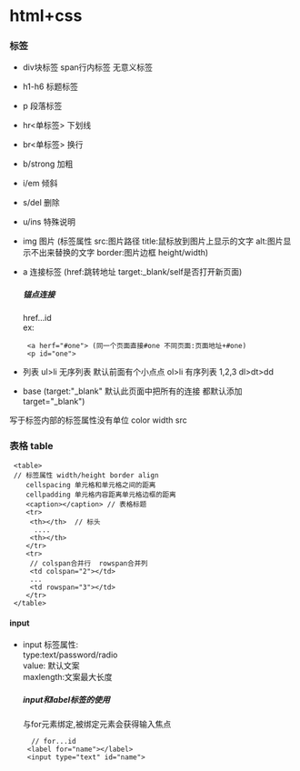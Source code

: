 # html+css 

### 标签
 - div块标签 span行内标签  无意义标签
 - h1-h6 标题标签
 - p 段落标签
 - hr<单标签> 下划线
 - br<单标签> 换行
 - b/strong 加粗
 - i/em 倾斜
 - s/del 删除
 - u/ins 特殊说明
 - img 图片 (标签属性 src:图片路径 title:鼠标放到图片上显示的文字 alt:图片显示不出来替换的文字 border:图片边框 height/width)
 - a 连接标签 (href:跳转地址 target:_blank/self是否打开新页面)
   ##### 锚点连接 
   href...id  
   ex:
   ```
    <a herf="#one"> (同一个页面直接#one 不同页面:页面地址+#one)
    <p id="one">
   ```
 - 列表
 ul>li 无序列表 默认前面有个小点点
 ol>li 有序列表 1,2,3
 dl>dt>dd

 - base (target:"_blank" 默认此页面中把所有的连接 都默认添加 target="_blank")

 写于标签内部的标签属性没有单位
 color width src 

 ### 表格 table
```
 <table>
 // 标签属性 width/height border align 
    cellspacing 单元格和单元格之间的距离
    cellpadding 单元格内容距离单元格边框的距离
    <caption></caption> // 表格标题
    <tr> 
     <th></th>  // 标头
      ....
     <th></th>
    </tr>
    <tr>
     // colspan合并行  rowspan合并列
     <td colspan="2"></td> 
     ...
     <td rowspan="3"></td>
    </tr>
 </table>
```

#### input
- input
    标签属性:  
    type:text/password/radio  
    value: 默认文案  
    maxlength:文案最大长度  

   ##### input和label标签的使用  
    与for元素绑定,被绑定元素会获得输入焦点  
    ``` 
      // for...id
     <label for="name"></label>
     <input type="text" id="name">
    ```




